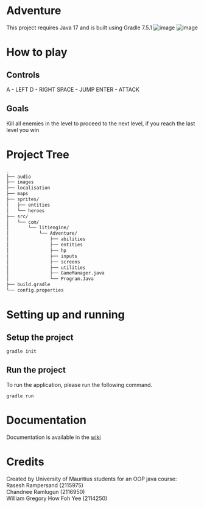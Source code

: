 # Adventure
This project requires Java 17 and is built using Gradle 7.5.1
![image](https://github.com/KoalaaDev/Adventure/assets/56580596/0c9933ea-f6ea-42bd-949a-7355a6a03117)
![image](https://github.com/KoalaaDev/Adventure/assets/56580596/d83c9a8c-5fc8-4848-b973-0aec0e1c3515)

# How to play
## Controls
A - LEFT
D - RIGHT
SPACE - JUMP
ENTER - ATTACK
## Goals
Kill all enemies in the level to proceed to the next level, if you reach the last level you win
# Project Tree
```bash
.
├── audio
├── images
├── localisation
├── maps
├── sprites/
│   ├── entities
│   └── heroes
├── src/
│   └── com/
│       └── litiengine/
│           └── Adventure/
│               ├── abilities
│               ├── entities
│               ├── hp
│               ├── inputs
│               ├── screens
│               ├── utilities
│               ├── GameManager.java
│               └── Program.Java
├── build.gradle
└── config.properties
```
# Setting up and running
## Setup the project
```
gradle init
```

## Run the project
To run the application, please run the following command.
```
gradle run
```
# Documentation
Documentation is available in the [wiki](https://github.com/KoalaaDev/Adventure/wiki)
# Credits
Created by University of Mauritius students for an OOP java course:<br>
Rasesh Rampersand (2115975)<br>
Chandnee Ramlugun (2116950)<br>
William Gregory How Foh Yee (2114250)
